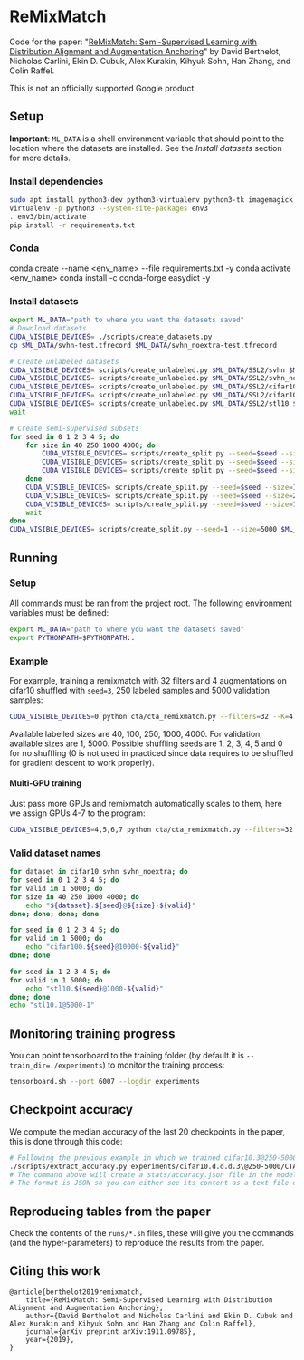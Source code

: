 # ReMixMatch

Code for the paper: "[ReMixMatch: Semi-Supervised Learning with Distribution Alignment and Augmentation Anchoring](https://arxiv.org/abs/1911.09785)" by David Berthelot, Nicholas Carlini, Ekin D. Cubuk, Alex Kurakin, Kihyuk Sohn, Han Zhang, and Colin Raffel.


This is not an officially supported Google product.

## Setup

**Important**: `ML_DATA` is a shell environment variable that should point to the location where the datasets are installed. See the *Install datasets* section for more details.

### Install dependencies

```bash
sudo apt install python3-dev python3-virtualenv python3-tk imagemagick
virtualenv -p python3 --system-site-packages env3
. env3/bin/activate
pip install -r requirements.txt
```

### Conda 

conda create --name <env_name>  --file requirements.txt -y
conda activate <env_name>
conda install -c conda-forge easydict -y

### Install datasets

```bash
export ML_DATA="path to where you want the datasets saved"
# Download datasets
CUDA_VISIBLE_DEVICES= ./scripts/create_datasets.py
cp $ML_DATA/svhn-test.tfrecord $ML_DATA/svhn_noextra-test.tfrecord

# Create unlabeled datasets
CUDA_VISIBLE_DEVICES= scripts/create_unlabeled.py $ML_DATA/SSL2/svhn $ML_DATA/svhn-train.tfrecord $ML_DATA/svhn-extra.tfrecord &
CUDA_VISIBLE_DEVICES= scripts/create_unlabeled.py $ML_DATA/SSL2/svhn_noextra $ML_DATA/svhn-train.tfrecord &
CUDA_VISIBLE_DEVICES= scripts/create_unlabeled.py $ML_DATA/SSL2/cifar10 $ML_DATA/cifar10-train.tfrecord &
CUDA_VISIBLE_DEVICES= scripts/create_unlabeled.py $ML_DATA/SSL2/cifar100 $ML_DATA/cifar100-train.tfrecord &
CUDA_VISIBLE_DEVICES= scripts/create_unlabeled.py $ML_DATA/SSL2/stl10 $ML_DATA/stl10-train.tfrecord $ML_DATA/stl10-unlabeled.tfrecord &
wait

# Create semi-supervised subsets
for seed in 0 1 2 3 4 5; do
    for size in 40 250 1000 4000; do
        CUDA_VISIBLE_DEVICES= scripts/create_split.py --seed=$seed --size=$size $ML_DATA/SSL2/svhn $ML_DATA/svhn-train.tfrecord $ML_DATA/svhn-extra.tfrecord &
        CUDA_VISIBLE_DEVICES= scripts/create_split.py --seed=$seed --size=$size $ML_DATA/SSL2/svhn_noextra $ML_DATA/svhn-train.tfrecord &
        CUDA_VISIBLE_DEVICES= scripts/create_split.py --seed=$seed --size=$size $ML_DATA/SSL2/cifar10 $ML_DATA/cifar10-train.tfrecord &
    done
    CUDA_VISIBLE_DEVICES= scripts/create_split.py --seed=$seed --size=10000 $ML_DATA/SSL2/cifar100 $ML_DATA/cifar100-train.tfrecord &
    CUDA_VISIBLE_DEVICES= scripts/create_split.py --seed=$seed --size=2500 $ML_DATA/SSL2/cifar100 $ML_DATA/cifar100-train.tfrecord &
    CUDA_VISIBLE_DEVICES= scripts/create_split.py --seed=$seed --size=1000 $ML_DATA/SSL2/stl10 $ML_DATA/stl10-train.tfrecord $ML_DATA/stl10-unlabeled.tfrecord &
    wait
done
CUDA_VISIBLE_DEVICES= scripts/create_split.py --seed=1 --size=5000 $ML_DATA/SSL2/stl10 $ML_DATA/stl10-train.tfrecord $ML_DATA/stl10-unlabeled.tfrecord
```

## Running

### Setup

All commands must be ran from the project root. The following environment variables must be defined:
```bash
export ML_DATA="path to where you want the datasets saved"
export PYTHONPATH=$PYTHONPATH:.
```

### Example

For example, training a remixmatch with 32 filters and 4 augmentations on cifar10 shuffled with `seed=3`, 250 labeled samples and 5000
validation samples:
```bash
CUDA_VISIBLE_DEVICES=0 python cta/cta_remixmatch.py --filters=32 --K=4 --dataset=cifar10.3@250-5000 --w_match=1.5 --beta=0.75 --train_dir ./experiments/remixmatch
```

Available labelled sizes are 40, 100, 250, 1000, 4000.
For validation, available sizes are 1, 5000.
Possible shuffling seeds are 1, 2, 3, 4, 5 and 0 for no shuffling (0 is not used in practiced since data requires to be
shuffled for gradient descent to work properly).


#### Multi-GPU training
Just pass more GPUs and remixmatch automatically scales to them, here we assign GPUs 4-7 to the program:
```bash
CUDA_VISIBLE_DEVICES=4,5,6,7 python cta/cta_remixmatch.py --filters=32 --K=4 --dataset=cifar10.3@250-5000 --w_match=1.5 --beta=0.75 --train_dir ./experiments/remixmatch
```

### Valid dataset names
```bash
for dataset in cifar10 svhn svhn_noextra; do
for seed in 0 1 2 3 4 5; do
for valid in 1 5000; do
for size in 40 250 1000 4000; do
    echo "${dataset}.${seed}@${size}-${valid}"
done; done; done; done

for seed in 0 1 2 3 4 5; do
for valid in 1 5000; do
    echo "cifar100.${seed}@10000-${valid}"
done; done

for seed in 1 2 3 4 5; do
for valid in 1 5000; do
    echo "stl10.${seed}@1000-${valid}"
done; done
echo "stl10.1@5000-1"
```


## Monitoring training progress

You can point tensorboard to the training folder (by default it is `--train_dir=./experiments`) to monitor the training
process:

```bash
tensorboard.sh --port 6007 --logdir experiments
```

## Checkpoint accuracy

We compute the median accuracy of the last 20 checkpoints in the paper, this is done through this code:

```bash
# Following the previous example in which we trained cifar10.3@250-5000, extracting accuracy:
./scripts/extract_accuracy.py experiments/cifar10.d.d.d.3\@250-5000/CTAugment_depth2_th0.80_decay0.990/CTAReMixMatch_K4_archresnet_batch64_beta0.75_filters32_lr0.002_nclass10_redux1st_repeat4_scales3_use_dmTrue_use_xeTrue_w_kl0.5_w_match1.5_w_rot0.5_warmup_kimg1024_wd0.02/
# The command above will create a stats/accuracy.json file in the model folder.
# The format is JSON so you can either see its content as a text file or process it to your liking.
```

## Reproducing tables from the paper

Check the contents of the `runs/*.sh` files, these will give you the commands (and the hyper-parameters) to reproduce the results from the paper.

## Citing this work

```
@article{berthelot2019remixmatch,
    title={ReMixMatch: Semi-Supervised Learning with Distribution Alignment and Augmentation Anchoring},
    author={David Berthelot and Nicholas Carlini and Ekin D. Cubuk and Alex Kurakin and Kihyuk Sohn and Han Zhang and Colin Raffel},
    journal={arXiv preprint arXiv:1911.09785},
    year={2019},
}
```

